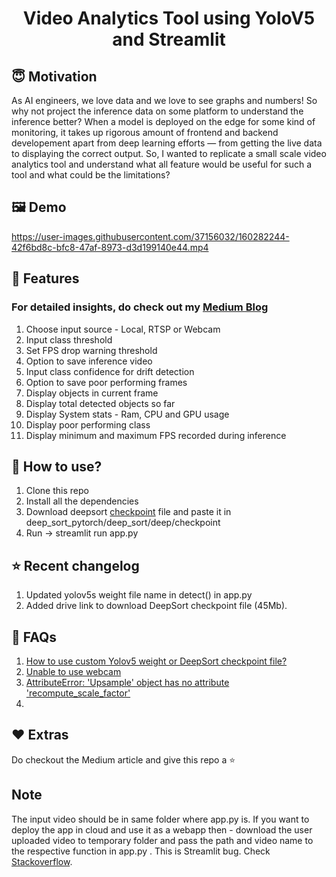 <h1 align="center">Video Analytics Tool using YoloV5 and Streamlit</h1>

## :innocent: Motivation
As AI engineers, we love data and we love to see graphs and numbers! So why not project the inference data on some platform to understand the inference better? When a model is deployed on the edge for some kind of monitoring, it takes up rigorous amount of frontend and backend developement apart from deep learning efforts — from getting the live data to displaying the correct output. So, I wanted to replicate a small scale video analytics tool and understand what all feature would be useful for such a tool and what could be the limitations?

## :framed_picture: Demo

https://user-images.githubusercontent.com/37156032/160282244-42f6bd8c-bfc8-47af-8973-d3d199140e44.mp4

## :key: Features

<h3>For detailed insights, do check out my <a href="https://sahilchachra.medium.com/video-analytics-dashboard-for-yolov5-and-deepsort-c5994461cb44">Medium Blog</a></h3>

<ol>
    <li>Choose input source - Local, RTSP or Webcam</li>
    <li>Input class threshold</li>
    <li>Set FPS drop warning threshold</li>
    <li>Option to save inference video</li>
    <li>Input class confidence for drift detection</li>
    <li>Option to save poor performing frames</li>
    <li>Display objects in current frame</li>
    <li>Display total detected objects so far</li>
    <li>Display System stats - Ram, CPU and GPU usage</li>
    <li>Display poor performing class</li>
    <li>Display minimum and maximum FPS recorded during inference</li>
</ol> 

## :dizzy: How to use?
<ol>
    <li>Clone this repo</li>
    <li>Install all the dependencies</li>
    <li>Download deepsort <a href="https://drive.google.com/drive/folders/1xhG0kRH1EX5B9_Iz8gQJb7UNnn_riXi6">checkpoint</a> file and paste it in deep_sort_pytorch/deep_sort/deep/checkpoint</li>
    <li>Run -> streamlit run app.py</li>
</ol>

## :star: Recent changelog
<ol>
    <li>Updated yolov5s weight file name in detect() in app.py</li>
    <li>Added drive link to download DeepSort checkpoint file (45Mb).</li>
</ol>

## :exploding_head: FAQs
<ol>
    <li><a href="https://github.com/SahilChachra/Video-Analytics-Dashboard/issues/5">How to use custom Yolov5 weight or DeepSort checkpoint file?</a></li>
    <li><a href="https://github.com/SahilChachra/Video-Analytics-Dashboard/issues/3">Unable to use webcam</a></li>
    <li><a href="https://github.com/ultralytics/yolov5/issues/6948">AttributeError: 'Upsample' object has no attribute 'recompute_scale_factor'</a><li>
</ol>

## :heart: Extras
Do checkout the Medium article and give this repo a :star:

## Note
The input video should be in same folder where app.py is. If you want to deploy the app in cloud and use it as a webapp then - download the user uploaded video to temporary folder and pass the path and video name to the respective function in app.py . This is Streamlit bug. Check <a href="https://stackoverflow.com/questions/65612750/how-can-i-specify-the-exact-folder-in-streamlit-for-the-uploaded-file-to-be-save">Stackoverflow</a>.
